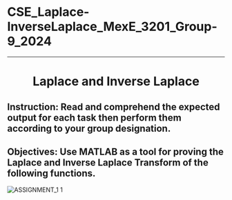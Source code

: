 # CSE_Laplace-InverseLaplace_MexE_3201_Group-9_2024
<hr>
<h1 align="center"> Laplace and Inverse Laplace </h1> 

## Instruction: Read and comprehend the expected output for each task then perform them according to your group designation. 

## Objectives: Use MATLAB as a tool for proving the Laplace and Inverse Laplace Transform of the following functions.
![ASSIGNMENT_1 1](https://github.com/CyrsChvz/CSE_Laplace-InverseLaplace_MexE_3201_Group-9_2024/assets/157688731/4d01b244-92bd-4ad4-8dec-65b1e7f3c20f)

